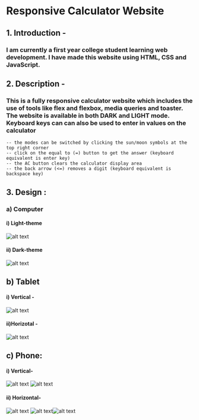 # Responsive Calculator Website 
## 1. Introduction - 
### I am currently a first year college student learning web development. I have made this website using HTML, CSS and JavaScript.
## 2. Description - 
### This is a fully responsive calculator website which includes the use of tools like flex and flexbox, media queries and toaster. The website is available in both DARK and LIGHT mode. Keyboard keys can can also be used to enter in values on the calculator

    -- the modes can be switched by clicking the sun/moon symbols at the top right corner 
    -- click on the equal to (=) button to get the answer (keyboard equivalent is enter key)
    -- the AC button clears the calculator display area 
    -- the back arrow (<=) removes a digit (keyboard equivalent is backspace key)


## 3. Design : 
### a) Computer
#### i) Light-theme
![alt text](image.png)
#### ii) Dark-theme
![alt text](image-1.png)

## b) Tablet
#### i) Vertical - 
![alt text](image-5.png) 
#### ii)Horizotal - 
![alt text](image-6.png)

## c) Phone:
#### i) Vertical-
![alt text](image-3.png) ![alt text](image-4.png)
#### ii) Horizontal-
![alt text](image-7.png) ![alt text](image-8.png)![alt text](image-9.png)
